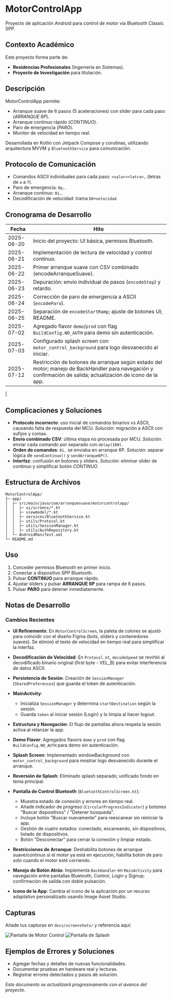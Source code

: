 # MotorControlApp

Proyecto de aplicación Android para control de motor vía Bluetooth Classic SPP.

## Contexto Académico
Este proyecto forma parte de:
- **Residencias Profesionales** (Ingeniería en Sistemas).
- **Proyecto de Investigación** para titulación.

## Descripción
MotorControlApp permite:
- Arranque suave de 6 pasos (5 aceleraciones) con slider para cada paso (_ARRANQUE 6P_).
- Arranque continuo rápido (_CONTINUO_).
- Paro de emergencia (_PARO_).
- Monitor de velocidad en tiempo real.

Desarrollada en Kotlin con Jetpack Compose y corutinas, utilizando arquitectura MVVM y `BluetoothService` para comunicación.

## Protocolo de Comunicación
- Comandos ASCII individuales para cada paso: `<valor><letra>,` (letras de `a` a `f`).
- Paro de emergencia: `0p,`.
- Arranque continuo: `0i,`.
- Decodificación de velocidad: trama `D0+velocidad`.

## Cronograma de Desarrollo
| Fecha       | Hito                                                       |
|-------------|------------------------------------------------------------|
| 2025-06-20  | Inicio del proyecto: UI básica, permisos Bluetooth.        |
| 2025-06-21  | Implementación de lectura de velocidad y control continuo. |
| 2025-06-22  | Primer arranque suave con CSV combinado (encodeArranqueSuave). |
| 2025-06-23  | Depuración: envío individual de pasos (`encodeStep`) y retardo. |
| 2025-06-24  | Corrección de paro de emergencia a ASCII (`encodeParo`).   |
| 2025-06-25  | Separación de `encodeStartRamp`; ajuste de botones UI; README. |
| 2025-07-02  | Agregado flavor `demo`/`prod` con flag `BuildConfig.NO_AUTH` para demo sin autenticación. |
| 2025-07-03  | Configurado splash screen con `motor_control_background` para logo desvanecido al iniciar. |
| 2025-07-12  | Restricción de botones de arranque según estado del motor; manejo de BackHandler para navegación y confirmación de salida; actualización de icono de la app. |
|

## Complicaciones y Soluciones
- **Protocolo incorrecto**: uso inicial de comandos binarios vs ASCII, causando falta de respuesta del MCU. _Solución_: migración a ASCII con sufijos y comas.
- **Envío combinado CSV**: última etapa no procesada por MCU. _Solución_: enviar cada comando por separado con `delay(100)`.
- **Orden de comandos**: `0i,` se enviaba en arranque 6P. _Solución_: separar lógica de `sendContinuo()` y `sendArranque6P()`.
- **Interfaz**: confusión en botones y sliders. _Solución_: eliminar slider de continuo y simplificar botón _CONTINUO_.

## Estructura de Archivos
```
MotorControlApp/
├─ app/
│  ├─ src/main/java/com/arranquesuave/motorcontrolapp/
│  │  ├─ ui/screens/*.kt  
│  │  ├─ viewmodel/*.kt
│  │  ├─ services/BluetoothService.kt
│  │  ├─ utils/Protocol.kt
│  │  ├─ utils/SessionManager.kt
│  │  ├─ utils/AuthRepository.kt
│  └─ AndroidManifest.xml
└─ README.md
```

## Uso
1. Conceder permisos Bluetooth en primer inicio.
2. Conectar a dispositivo SPP Bluetooth.
3. Pulsar **CONTINUO** para arranque rápido.
4. Ajustar sliders y pulsar **ARRANQUE 6P** para rampa de 6 pasos.
5. Pulsar **PARO** para detener inmediatamente.

## Notas de Desarrollo

### Cambios Recientes
- **UI Refinements**: En `MotorControlScreen`, la paleta de colores se ajustó para coincidir con el diseño Figma (bots, sliders y contenedores suaves). Se eliminó el texto de velocidad en tiempo real para simplificar la interfaz.
- **Decodificación de Velocidad**: En `Protocol.kt`, `decodeSpeed` se revirtió al decodificado binario original (first byte - VEL_B) para evitar interferencia de datos ASCII.
- **Persistencia de Sesión**: Creación de `SessionManager` (`SharedPreferences`) que guarda el token de autenticación.
- **MainActivity**:
  - Inicializa `SessionManager` y determina `startDestination` según la sesión.
  - Guarda `token` al iniciar sesión (Login) y lo limpia al hacer logout.
- **Estructura y Navegación**: El flujo de pantallas ahora respeta la sesión activa al relanzar la app.
- **Demo Flavor**: Agregados flavors `demo` y `prod` con flag `BuildConfig.NO_AUTH` para demo sin autenticación.
- **Splash Screen**: Implementado windowBackground con `motor_control_background` para mostrar logo desvanecido durante el arranque.
- **Reversión de Splash**: Eliminado splash separado; unificado fondo en tema principal.
- **Pantalla de Control Bluetooth** (`BluetoothControlScreen.kt`):
    - Muestra estado de conexión y errores en tiempo real.
    - Añade indicador de progreso (`CircularProgressIndicator`) y botones "Buscar dispositivos" / "Detener búsqueda".
    - Incluye botón "Buscar nuevamente" para reescanear sin reiniciar la app.
    - Gestión de cuatro estados: conectado, escaneando, sin dispositivos, listado de dispositivos.
    - Botón "Desconectar" para cerrar la conexión y limpiar estado.

- **Restricciones de Arranque**: Deshabilita botones de arranque suave/continuo si el motor ya está en ejecución; habilita botón de paro solo cuando el motor esté corriendo.
- **Manejo de Botón Atrás**: Implementa `BackHandler` en `MainActivity` para navegación entre pantallas Bluetooth, Control, Login y Signup; confirmación de salida con doble pulsación.
- **Icono de la App**: Cambia el icono de la aplicación por un recurso adaptativo personalizado usando Image Asset Studio.

## Capturas

<!-- Inserta aquí capturas de pantalla de la app -->

Añade tus capturas en `docs/screenshots/` y referencia aquí:

![Pantalla de Motor Control](docs/screenshots/motor_control.png)
![Pantalla de Splash](docs/screenshots/splash.png)
<!-- Otras capturas -->

## Ejemplos de Errores y Soluciones

<!-- Inserta aquí capturas de errores detectados y descripción de la solución -->
- Agregar fechas y detalles de nuevas funcionalidades.
- Documentar pruebas en hardware real y lecturas.
- Registrar errores detectados y pasos de solución.

*Este documento se actualizará progresivamente con el avance del proyecto.*
